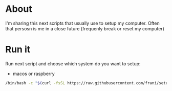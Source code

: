 # About
I'm sharing this next scripts that usually use to setup my computer. Often that persosn is me in a close future (frequenly break or reset my computer)


# Run it

Run next script and choose which system do you want to setup:
- macos or raspberry
```sh
/bin/bash -c "$(curl -fsSL https://raw.githubusercontent.com/frani/setup/main/setup.sh)"
``` 

